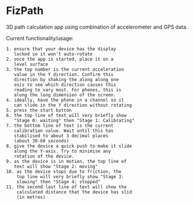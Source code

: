 FizPath
=======

3D path calculation app using combination of accelerometer and GPS data.

Current functionality/usage:

	1. ensure that your device has the display
	   locked so it won't auto-rotate
	2. once the app is started, place it on a
	   level surface
	3. the top number is the current acceleration
	   value in the Y direction. Confirm this
	   direction by shaking the along along one
	   axis to see which direction causes this
	   reading to vary most. For phones, this is
	   along the long dimension of the screen.
	4. ideally, have the phone in a channel so it
	   can slide in the Y direction without rotating
	5. press the start button
	6. the top line of text will very briefly show
	   "Stage 0: waiting" then "Stage 1: Calibrating"
	7. the bottom line of text is the current
	   calibration value. Wait until this has
	   stabilised to about 3 decimal places
	   (about 30-60 seconds)
	8. give the device a quick push to make it slide
	   along the Y-axis. Try to minimise any
	   rotation of the device.
	9. as the device is in motion, the top line of
	   text will show "Stage 2: moving"
	10. as the device stops due to friction, the
	    top line will very briefly show "Stage 3:
	    slowing" then "Stage 4: stopped"
	11. the second last line of text will show the
	    calculated distance that the device has slid
	    (in metres)

